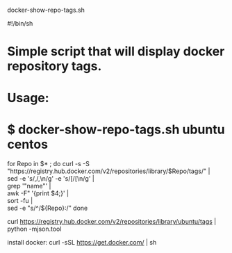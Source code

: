 ######  
docker-show-repo-tags.sh  

#!/bin/sh
#
# Simple script that will display docker repository tags.
#
# Usage:
#   $ docker-show-repo-tags.sh ubuntu centos
for Repo in $* ; do
  curl -s -S "https://registry.hub.docker.com/v2/repositories/library/$Repo/tags/" | \
    sed -e 's/,/,\n/g' -e 's/\[/\[\n/g' | \
    grep '"name"' | \
    awk -F\" '{print $4;}' | \
    sort -fu | \
    sed -e "s/^/${Repo}:/"
done

curl https://registry.hub.docker.com/v2/repositories/library/ubuntu/tags | python -mjson.tool

install docker: curl -sSL https://get.docker.com/ | sh
